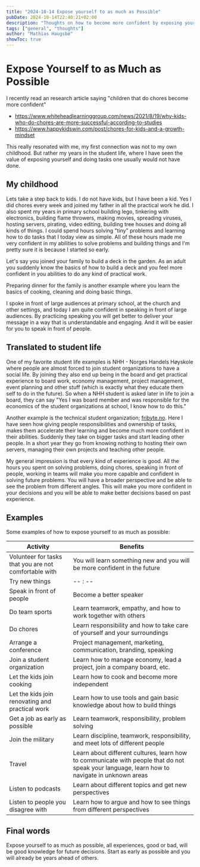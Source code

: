 ```yaml
---
title: "2024-10-14 Expose yourself to as much as Possible"
pubDate: 2024-10-14T22:40:21+02:00
description: "Thoughts on how to become more confident by exposing yourself to as much as possible"
tags: ["general", "thoughts"]
author: "Mathias Haugsbø"
showToc: true
---
```


# Expose Yourself to as Much as Possible

I recently read an research article saying "children that do chores become more confident"

- https://www.whiteheadlearninggroup.com/news/2021/8/19/why-kids-who-do-chores-are-more-successful-according-to-studies
- https://www.happykidswin.com/post/chores-for-kids-and-a-growth-mindset

This really resonated with me, my first connection was not to my own childhood. But rather my years in the student life, where I have seen the value of exposing yourself and doing tasks one usually would not have done.

## My childhood

Lets take a step back to kids. I do not have kids, but I have been a kid. Yes I did chores every week and joined my father in all the practical work he did. I also spent my years in primary school building lego, tinkering with electronics, building flame throwers, making movies, spreading viruses, hosting servers, pirating, video editing, building tree houses and doing all kinds of things. I could spend hours solving "tiny" problems and learning how to do tasks that I today view as simple. All of these hours made me very confident in my abilities to solve problems and building things and I'm pretty sure it is because I started so early.

Let's say you joined your family to build a deck in the garden. As an adult you suddenly know the basics of how to build a deck and you feel more confident in you abilities to do any kind of practical work.

Preparing dinner for the family is another example where you learn the basics of cooking, cleaning and doing basic things.

I spoke in front of large audiences at primary school, at the church and other settings, and today I am quite confident in speaking in front of large audiences. By practicing speaking you will get better to deliver your message in a way that is understandable and engaging. And it will be easier for you to speak in front of people.

## Translated to student life

One of my favorite student life examples is NHH - Norges Handels Høyskole where people are almost forced to join student organizations to have a social life. By joining they also end up being in the board and get practical experience to board work, economy management, project management, event planning and other stuff (which is exactly what they educate them self to do in the future). So when a NHH student is asked later in life to join a board, they can say "Yes I was board member and was responsible for the economics of the student organizations at school, I know how to do this."

Another example is the technical student organization; [fribyte.no](https://fribyte.no). Here I have seen how giving people responsibilities and ownership of tasks, makes them accelerate their learning and become much more confident in their abilities. Suddenly they take on bigger tasks and start leading other people. In a short year they go from knowing nothing to hosting their own servers, managing their own projects and teaching other people.

My general impression is that every kind of experience is good. All the hours you spent on solving problems, doing chores, speaking in front of people, working in teams will make you more capable and confident in solving future problems. You will have a broader perspective and be able to see the problem from different angles. This will make you more confident in your decisions and you will be able to make better decisions based on past experience.

## Examples

Some examples of how to expose yourself to as much as possible:

| Activity                                              | Benefits                                                                                                                                     |
| ----------------------------------------------------- | -------------------------------------------------------------------------------------------------------------------------------------------- |
| Volunteer for tasks that you are not comfortable with | You will learn something new and you will be more confident in the future                                                                    |
| Try new things                                        | -- : --                                                                                                                                      |
| Speak in front of people                              | Become a better speaker                                                                                                                      |
| Do team sports                                        | Learn teamwork, empathy, and how to work together with others                                                                                |
| Do chores                                             | Learn responsibility and how to take care of yourself and your surroundings                                                                  |
| Arrange a conference                                  | Project management, marketing, communication, branding, speaking                                                                             |
| Join a student organization                           | Learn how to manage economy, lead a project, join a company board, etc.                                                                      |
| Let the kids join cooking                             | Learn how to cook and become more independent                                                                                                |
| Let the kids join renovating and practical work       | Learn how to use tools and gain basic knowledge about how to build things                                                                    |
| Get a job as early as possible                        | Learn teamwork, responsibility, problem solving                                                                                              |
| Join the military                                     | Learn discipline, teamwork, responsibility, and meet lots of different people                                                                |
| Travel                                                | Learn about different cultures, learn how to communicate with people that do not speak your language, learn how to navigate in unknown areas |
| Listen to podcasts                                    | Learn about different topics and get new perspectives                                                                                        |
| Listen to people you disagree with                    | Learn how to argue and how to see things from different perspectives                                                                         |

## Final words

Expose yourself to as much as possible, all experiences, good or bad, will be good knowledge for future decisions. Start as early as possible and you will already be years ahead of others.
